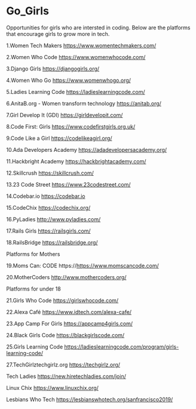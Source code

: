# Go_Girls
Opportunities for girls who are intersted in coding.
Below are the platforms that encourage girls to grow more in tech.

1.Women Tech Makers
https://www.womentechmakers.com/

2.Women Who Code
https://www.womenwhocode.com/

3.Django Girls
https://djangogirls.org/

4.Women Who Go
https://www.womenwhogo.org/

5.Ladies Learning Code
https://ladieslearningcode.com/

6.AnitaB.org - Women transform technology
https://anitab.org/

7.Girl Develop It (GDI)
https://girldevelopit.com/

8.Code First: Girls
https://www.codefirstgirls.org.uk/

9.Code Like a Girl
https://codelikeagirl.org/

10.Ada Developers Academy
https://adadevelopersacademy.org/

11.Hackbright Academy
https://hackbrightacademy.com/

12.Skillcrush
https://skillcrush.com/

13.23 Code Street
https://www.23codestreet.com/

14.Codebar.io
https://codebar.io

15.CodeChix
https://codechix.org/

16.PyLadies
http://www.pyladies.com/

17.Rails Girls
https://railsgirls.com/

18.RailsBridge
https://railsbridge.org/

Platforms for Mothers 

19.Moms Can: CODE
https://https://www.momscancode.com/

20.MotherCoders
http://www.mothercoders.org/

Platforms for under 18

21.Girls Who Code
https://girlswhocode.com/

22.Alexa Café
https://www.idtech.com/alexa-cafe/

23.App Camp For Girls
https://appcamp4girls.com/

24.Black Girls Code
https://blackgirlscode.com/

25.Girls Learning Code
https://ladieslearningcode.com/program/girls-learning-code/

27.TechGirlztechgirlz.org
https://techgirlz.org/

Tech Ladies
https://new.hiretechladies.com/join/

Linux Chix
https://www.linuxchix.org/

Lesbians Who Tech
https://lesbianswhotech.org/sanfrancisco2019/















